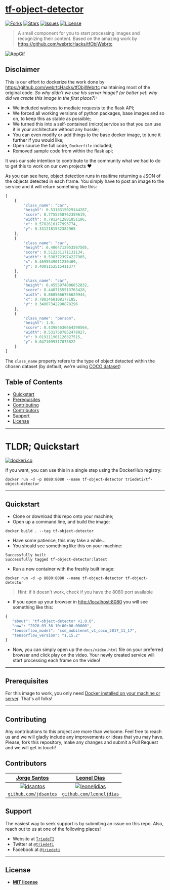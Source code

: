 <a href="https://github.com/triedeti/tf-object-detector">

# tf-object-detector

</a>

[![Forks](https://img.shields.io/github/forks/triedeti/tf-object-detector.svg)](https://github.com/triedeti/tf-object-detector/network/members)
[![Stars](https://img.shields.io/github/stars/triedeti/tf-object-detector.svg)](https://github.com/triedeti/tf-object-detector/stargazers)
[![Issues](https://img.shields.io/github/issues/triedeti/tf-object-detector.svg)](https://github.com/triedeti/tf-object-detector/issues)
[![License](https://img.shields.io/github/license/triedeti/tf-object-detector.svg)](https://github.com/triedeti/tf-object-detector/blob/master/LICENSE)

> A small component for you to start processing images and recognizing their content. Based on the amazing work by https://github.com/webrtcHacks/tfObjWebrtc




[![AppGif](https://github.com/triedeti/tf-object-detector/blob/master/docs/img/object_detector.gif?raw=true)]()

## Disclaimer

This is our effort to dockerize the work done by https://github.com/webrtcHacks/tfObjWebrtc maintaining most of the original code. 
_So why didn't we use his server image? (or better yet: why did we create this image in the first place?):_
 
 - We included waitress to mediate requests to the flask API;
 - We forced all working versions of python packages, base images and so on, to keep this as stable as possible;
 - We turned this into a self-contained (micro)service so that you can use it in your architecture without any hussle;
 - You can even modify or add things to the base docker image, to tune it further if you would like;
 - Open source the full code,  `Dockerfile` included;
 - Removed sample code from within the flask api;

It was our sole intention to contribute to the community what we had to do to get this to work on our own projects :heart: 

As you can see here, object detection runs in realtime returning a JSON of the objects detected in each frame. You simply have to post an image to the service and it will return something like this:

```javascript
[
    {
        "class_name": "car",
        "height": 0.5318315029144287,
        "score": 0.7755758762359619,
        "width": 0.7912412881851196,
        "x": 0.5782610177993774,
        "y": 0.3312181532382965
    },
    {
        "class_name": "car",
        "height": 0.4864712953567505,
        "score": 0.512231171131134,
        "width": 0.5383723974227905,
        "x": 0.4695549011230469,
        "y": 0.4001152515411377
    },
    {
        "class_name": "car",
        "height": 0.4555974006652832,
        "score": 0.4407155513763428,
        "width": 0.8605666756629944,
        "x": 0.7803468108177185,
        "y": 0.34807342290878296
    },
    {
        "class_name": "person",
        "height": 1.0,
        "score": 0.43984636664390564,
        "width": 0.5317587852478027,
        "x": 0.019111961126327515,
        "y": 0.0471099317073822
    }
]
```

The `class_name` property refers to the type of object detected within the chosen dataset (by default, we're using <a href="http://cocodataset.org" target="_blank">COCO dataset</a>)


## Table of Contents

- [Quickstart](#quickstart)
- [Prerequisites](#prerequisites)
- [Contributing](#contributing)
- [Contributors](#contributors)
- [Support](#support)
- [License](#license)

---

# TLDR; Quickstart

[![dockeri.co](https://dockeri.co/image/triedeti/tf-object-detector)](https://hub.docker.com/r/triedeti/tf-object-detector)

If you want, you can use this in a single step using the DockerHub registry:

 ```
 docker run -d -p 8080:8080 --name tf-object-detector triedeti/tf-object-detector
```

---

## Quickstart

 - Clone or download this repo onto your machine;
 - Open up a command line, and build the image:

 ```shell
docker build . --tag tf-object-detector
 ````

 - Have some patience, this may take a while... 
 - You should see something like this on your machine:
 ```shell
 Successfully built 
 Successfully tagged tf-object-detector:latest
 ```
 - Run a new container with the freshly built image:
 ```
 docker run -d -p 8080:8080 --name tf-object-detector tf-object-detector
```
 > Hint: if it doesn't work, check if you have the 8080 port available

 - If you open up your browser in <a href="http://localhost:8080" target="_blank">http://localhost:8080</a> you will see something like this:
 ```javascript
 {
    "about": "tf-object-detector v1.0.0",
    "now": "2020-03-30 10:00:00.00000",
    "tensorflow_model": "ssd_mobilenet_v1_coco_2017_11_17",
    "tensorflow_version": "1.15.2"
}
 ``` 
 - Now, you can simply open up the `docs/video.html` file on your preferred browser and click play on the video. Your newly created service will start processing each frame on the video! 

---

## Prerequisites

For this image to work, you only need <a href="https://docs.docker.com/install/" target="_blank">Docker installed on your machine or server</a>. That's all folks!

---

## Contributing

Any contributions to this project are more than welcome. Feel free to reach us and we will gladly include any improvements or ideas that you may have.
Please, fork this repository, make any changes and submit a Pull Request and we will get in touch!

## Contributors

| <a href="http://jdsantos.github.io" target="_blank">**Jorge Santos**</a> | <a href="https://github.com/leoneljdias" target="_blank">**Leonel Dias**</a> 
| :---: |:---:|
| [![jdsantos](https://avatars1.githubusercontent.com/u/1708961?v=3&s=50)](http://jdsantos.github.io)    | [![leoneljdias](https://avatars1.githubusercontent.com/u/4217810?v=3&s=50)](http://fvcproductions.com) |
| <a href="https://github.com/jdsantos" target="_blank">`github.com/jdsantos`</a> | <a href="https://github.com/leoneljdias" target="_blank">`github.com/leoneljdias`</a> 

## Support

The easiest way to seek support is by submiting an issue on this repo.
Also, reach out to us at one of the following places!

- Website at <a href="https://triedeti.pt" target="_blank">`TriedeTI`</a>
- Twitter at <a href="https://twitter.com/TriedeTi" target="_blank">`@triedeti`</a>
- Facebook at <a href="https://facebook.com/triedeti" target="_blank">`@triedeti`</a>

---

## License

- **[MIT license](http://opensource.org/licenses/mit-license.php)**